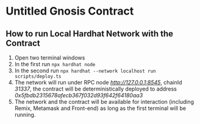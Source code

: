# Untitled Gnosis Contract

## How to run Local Hardhat Network with the Contract
1. Open two terminal windows
2. In the first run `npx hardhat node`
3. In the second run `npx hardhat --network localhost run scripts/deploy.ts`
4. The network will run under RPC node *http://127.0.0.1:8545*, chainId *31337*, the contract will be deterministically deployed to address *0x5fbdb2315678afecb367f032d93f642f64180aa3*
5. The network and the contract will be available for interaction (including Remix, Metamask and Front-end) as long as the first terminal will be running.